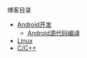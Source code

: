 
博客目录
- [Android开发](#1.Android开发)
    - [Android源代码编译](https://github.com/byhook/Blog/blob/master/Android/Android源代码编译.md)
- [Linux](#3.Linux)
- [C/C++](#4.C/C++)
